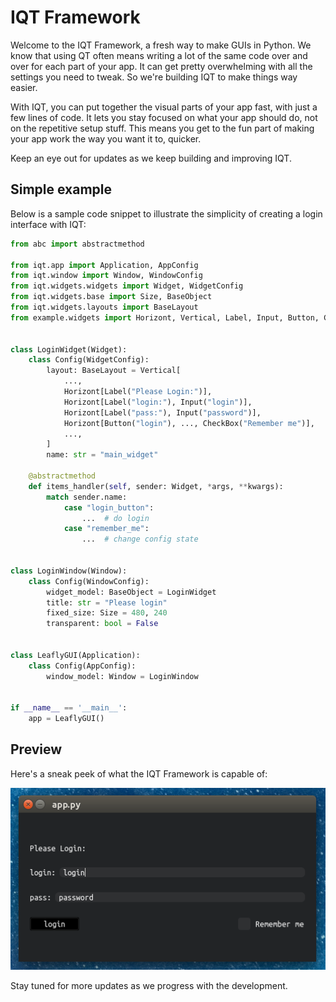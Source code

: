 
# IQT Framework

Welcome to the IQT Framework, a fresh way to make GUIs in Python. We know that using QT often means writing a lot of the same code over and over for each part of your app. It can get pretty overwhelming with all the settings you need to tweak. So we're building IQT to make things way easier.

With IQT, you can put together the visual parts of your app fast, with just a few lines of code. It lets you stay focused on what your app should do, not on the repetitive setup stuff. This means you get to the fun part of making your app work the way you want it to, quicker.

Keep an eye out for updates as we keep building and improving IQT.
## Simple example

Below is a sample code snippet to illustrate the simplicity of creating a login interface with IQT:

```python
from abc import abstractmethod

from iqt.app import Application, AppConfig
from iqt.window import Window, WindowConfig
from iqt.widgets.widgets import Widget, WidgetConfig
from iqt.widgets.base import Size, BaseObject
from iqt.widgets.layouts import BaseLayout
from example.widgets import Horizont, Vertical, Label, Input, Button, CheckBox


class LoginWidget(Widget):
    class Config(WidgetConfig):
        layout: BaseLayout = Vertical[
            ...,
            Horizont[Label("Please Login:")],
            Horizont[Label("login:"), Input("login")],
            Horizont[Label("pass:"), Input("password")],
            Horizont[Button("login"), ..., CheckBox("Remember me")],
            ...,
        ]
        name: str = "main_widget"

    @abstractmethod
    def items_handler(self, sender: Widget, *args, **kwargs):
        match sender.name:
            case "login_button":
                ...  # do login
            case "remember_me":
                ...  # change config state


class LoginWindow(Window):
    class Config(WindowConfig):
        widget_model: BaseObject = LoginWidget
        title: str = "Please login"
        fixed_size: Size = 480, 240
        transparent: bool = False


class LeaflyGUI(Application):
    class Config(AppConfig):
        window_model: Window = LoginWindow


if __name__ == '__main__':
    app = LeaflyGUI()

```

## Preview

Here's a sneak peek of what the IQT Framework is capable of:

![Login Interface Preview](example/view.png)

Stay tuned for more updates as we progress with the development.